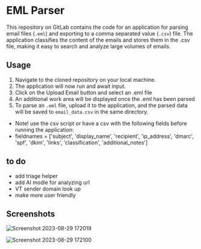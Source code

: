 # EML Parser

This repository on GitLab contains the code for an application for parsing email files (`.eml`) and exporting to a comma separated value (`.csv`) file. The application classifies the content of the emails and stores them in the .csv file, making it easy to search and analyze large volumes of emails.

## Usage

1. Navigate to the cloned repository on your local machine. 
2. The application will now run and await input.
3. Click on the Upload Email button and select an .eml file
4. An additional work area will be displayed once the .eml has been parsed
5. To parse an `.eml` file, upload it to the application, and the parsed data will be saved to `email_data.csv` in the same directory.
 - Note! use the csv script or have a csv with the following fields before running the application: 
 - fieldnames = ['subject', 'display_name', 'recipient', 'ip_address', 'dmarc', 'spf', 'dkim', 'links', 'classification', 'additional_notes']


## to do

- add triage helper
- add AI modle for analyzing url 
- VT sender domain look up 
 - make more user friendly 

## Screenshots

![Screenshot 2023-08-29 172019](https://github.com/hat7r1ck/mail-triage/assets/110708720/499837a4-9006-4f28-963d-f0a493d12257)


![Screenshot 2023-08-29 172100](https://github.com/hat7r1ck/mail-triage/assets/110708720/4d407342-dd10-453d-a764-3e5b99027e5c)
